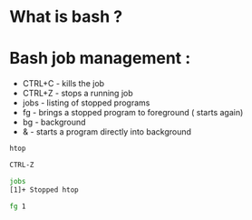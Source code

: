 # What is bash ? 

# Bash job management : 
* CTRL+C - kills the job
* CTRL+Z - stops a running job 
* jobs - listing of stopped programs 
* fg - brings a stopped program to foreground ( starts again)
* bg - background 
* & - starts a program directly into background
```bash
htop

CTRL-Z

jobs
[1]+ Stopped htop

fg 1
```
